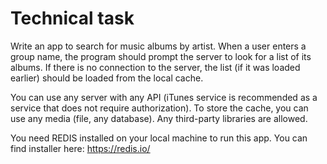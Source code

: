 # Technical task
Write an app to search for music albums by artist. When a user enters a group name, the program should prompt the server to look for a list of its albums. If there is no connection to the server, the list (if it was loaded earlier) should be loaded from the local cache.

You can use any server with any API (iTunes service is recommended as a service that does not require authorization). 
To store the cache, you can use any media (file, any database).
Any third-party libraries are allowed.

You need REDIS installed on your local machine to run this app. You can find installer here: https://redis.io/